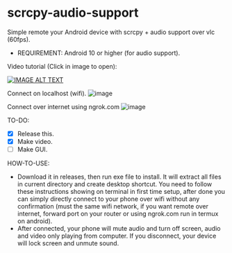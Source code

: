 # scrcpy-audio-support
Simple remote your Android device with scrcpy + audio support over vlc (60fps).

* REQUIREMENT: Android 10 or higher (for audio support). 

Video tutorial (Click in image to open):

[![IMAGE ALT TEXT](http://img.youtube.com/vi/aZ1Ggl6fmFE/0.jpg)](http://www.youtube.com/watch?v=aZ1Ggl6fmFE "Demonstration: Scrcpy Audio Support | Easy Remote Your Android Phone Over Wifi |")

Connect on localhost (wifi).
![image](https://user-images.githubusercontent.com/58414694/183927539-2dd38595-0dfb-4672-944c-7ce7ae43aa48.png)

Connect over internet using ngrok.com
![image](https://user-images.githubusercontent.com/58414694/183928638-e43d3628-87a8-4596-85ba-a91dbb234d87.png)

TO-DO:

- [x] Release this.
- [x] Make video.
- [ ] Make GUI.

HOW-TO-USE:

- Download it in releases, then run exe file to install. It will extract all files in current directory and create desktop shortcut. You need to follow these instructions showing on terminal in first time setup, after done you can simply directly connect to your phone over wifi without any confirmation (must the same wifi network, if you want remote over internet, forward port on your router or using ngrok.com run in termux on android).  
- After connected, your phone will mute audio and turn off screen, audio and video only playing from computer. If you disconnect, your device will lock screen and unmute sound.
